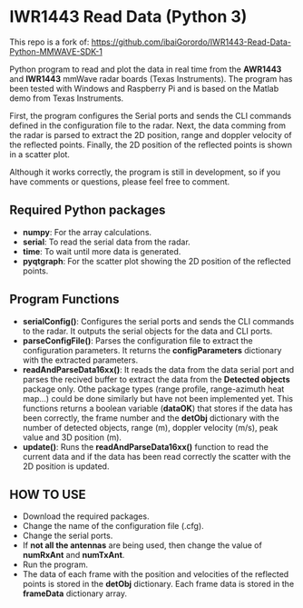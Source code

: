 # IWR1443 Read Data (Python 3)

This repo is a fork of: https://github.com/ibaiGorordo/IWR1443-Read-Data-Python-MMWAVE-SDK-1

Python program to read and plot the data in real time from the **AWR1443** and **IWR1443** mmWave radar boards (Texas Instruments). The program has been tested with Windows and Raspberry Pi and is based on the Matlab demo from Texas Instruments.

First, the program configures the Serial ports and sends the CLI commands defined in the configuration file to the radar. Next, the data comming from the radar is parsed to extract the 2D position, range and doppler velocity of the reflected points. Finally, the 2D position of the reflected points is shown in a scatter plot.

Although it works correctly, the program is still in development, so if you have comments or questions, please feel free to comment.

## Required Python packages
* **numpy**: For the array calculations.
* **serial**: To read the serial data from the radar.
* **time**: To wait until more data is generated.
* **pyqtgraph**: For the scatter plot showing the 2D position of the reflected points.

## Program Functions
* **serialConfig()**: Configures the serial ports and sends the CLI commands to the radar. It outputs the serial objects for the data and CLI ports.
* **parseConfigFile()**: Parses the configuration file to extract the configuration parameters. It returns the **configParameters** dictionary with the extracted parameters.
* **readAndParseData16xx()**: It reads the data from the data serial port and parses the recived buffer to extract the data from the **Detected objects** package only. Othe package types (range profile, range-azimuth heat map...) could be done similarly but have not been implemented yet. This functions returns a boolean variable (**dataOK**) that stores if the data has been correctly, the frame number and the **detObj** dictionary with the number of detected objects, range (m), doppler velocity (m/s), peak value and 3D position (m).
* **update()**: Runs the **readAndParseData16xx()** function to read the current data and if the data has been read correctly the scatter with the 2D position is updated.

## HOW TO USE
* Download the required packages.
* Change the name of the configuration file (.cfg).
* Change the serial ports.
* If **not all the antennas** are being used, then change the value of **numRxAnt** and **numTxAnt**.
* Run the program.
* The data of each frame with the position and velocities of the reflected points is stored in the **detObj** dictionary. Each frame data is stored in the **frameData** dictionary array.
